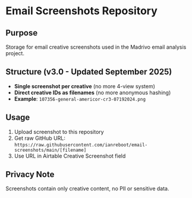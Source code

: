 # Email Screenshots Repository

## Purpose
Storage for email creative screenshots used in the Madrivo email analysis project.

## Structure (v3.0 - Updated September 2025)
- **Single screenshot per creative** (no more 4-view system)
- **Direct creative IDs as filenames** (no more anonymous hashing)
- **Example**: `107356-general-americor-cr3-07192024.png`

## Usage
1. Upload screenshot to this repository
2. Get raw GitHub URL: `https://raw.githubusercontent.com/ianreboot/email-screenshots/main/[filename]`
3. Use URL in Airtable Creative Screenshot field

## Privacy Note
Screenshots contain only creative content, no PII or sensitive data.
